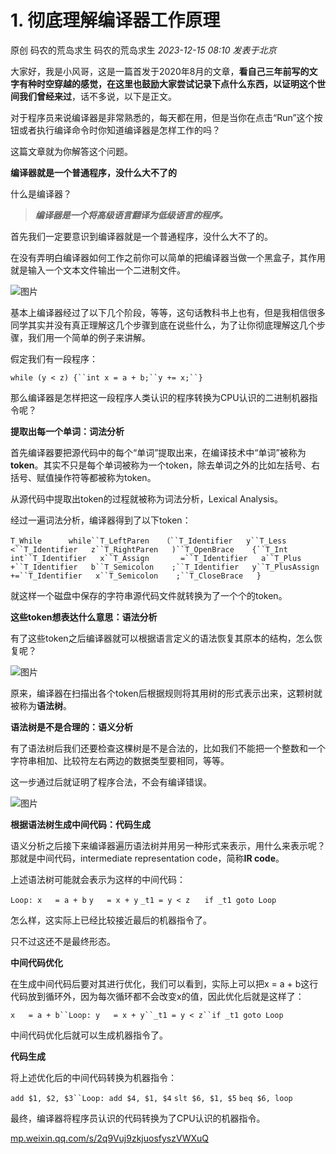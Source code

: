 # 1. 彻底理解编译器工作原理

原创 码农的荒岛求生 码农的荒岛求生 _2023-12-15 08:10_ _发表于北京_

大家好，我是小风哥，这是一篇首发于2020年8月的文章，**看自己三年前写的文字有种时空穿越的感觉，在这里也鼓励大家尝试记录下点什么东西，以证明这个世间我们曾经来过**，话不多说，以下是正文。

对于程序员来说编译器是非常熟悉的，每天都在用，但是当你在点击“Run”这个按钮或者执行编译命令时你知道编译器是怎样工作的吗？

这篇文章就为你解答这个问题。

  

**编译器就是一个普通程序，没什么大不了的**

什么是编译器？

> _**编译器是一个将高级语言翻译为低级语言的程序。**_

首先我们一定要意识到编译器就是一个普通程序，没什么大不了的。

在没有弄明白编译器如何工作之前你可以简单的把编译器当做一个黑盒子，其作用就是输入一个文本文件输出一个二进制文件。

![图片](https://mmbiz.qpic.cn/mmbiz_png/8g3rwJPmya3Y4wSH9yqVudt26g1AXnliaREnGdlaJSmm3HCia556A6U1Ok2D85yxWgr9tG9Yia5ztsCHgBa9pIxcg/640?wx_fmt=png&wxfrom=13&wx_lazy=1&wx_co=1&tp=wxpic)

基本上编译器经过了以下几个阶段，等等，这句话教科书上也有，但是我相信很多同学其实并没有真正理解这几个步骤到底在说些什么，为了让你彻底理解这几个步骤，我们用一个简单的例子来讲解。

假定我们有一段程序：

`while (y < z) {``int x = a + b;``y += x;``}`

那么编译器是怎样把这一段程序人类认识的程序转换为CPU认识的二进制机器指令呢？

  

**提取出每一个单词：词法分析**

首先编译器要把源代码中的每个“单词”提取出来，在编译技术中“单词”被称为**token**。其实不只是每个单词被称为一个token，除去单词之外的比如左括号、右括号、赋值操作符等都被称为token。

从源代码中提取出token的过程就被称为词法分析，Lexical Analysis。

经过一遍词法分析，编译器得到了以下token：

`T_While      while``T_LeftParen   （``T_Identifier   y``T_Less         <``T_Identifier   z``T_RightParen   )``T_OpenBrace    {``T_Int         int``T_Identifier   x``T_Assign       =``T_Identifier   a``T_Plus         +``T_Identifier   b``T_Semicolon    ;``T_Identifier   y``T_PlusAssign   +=``T_Identifier   x``T_Semicolon    ;``T_CloseBrace   }`

就这样一个磁盘中保存的字符串源代码文件就转换为了一个个的token。

  

**这些token想表达什么意思：语法分析**

有了这些token之后编译器就可以根据语言定义的语法恢复其原本的结构，怎么恢复呢？

![图片](https://mmbiz.qpic.cn/mmbiz_png/8g3rwJPmya3Y4wSH9yqVudt26g1AXnliajyvbvp9bWbcibSdPt0wUq69JKY0rasUqp2P1YJVPOC9DYlJ50F4gaPA/640?wx_fmt=png&wxfrom=5&wx_lazy=1&wx_co=1&tp=wxpic)

原来，编译器在扫描出各个token后根据规则将其用树的形式表示出来，这颗树就被称为**语法树**。

  

**语法树是不是合理的：语义分析**

有了语法树后我们还要检查这棵树是不是合法的，比如我们不能把一个整数和一个字符串相加、比较符左右两边的数据类型要相同，等等。

这一步通过后就证明了程序合法，不会有编译错误。

![图片](https://mmbiz.qpic.cn/mmbiz_png/8g3rwJPmya3Y4wSH9yqVudt26g1AXnlia22KYmSzTkvxgGOdmNvmaicwVISmeO3xXMEHt2tCJNicIxibWgctYn9o9A/640?wx_fmt=png&wxfrom=5&wx_lazy=1&wx_co=1&tp=wxpic)

  

**根据语法树生成中间代码：代码生成**

语义分析之后接下来编译器遍历语法树并用另一种形式来表示，用什么来表示呢？那就是中间代码，intermediate representation code，简称**IR code**。

上述语法树可能就会表示为这样的中间代码：

`Loop: x   = a + b`      `y   = x + y`      `_t1 = y < z`      `if _t1 goto Loop`

怎么样，这实际上已经比较接近最后的机器指令了。

只不过这还不是最终形态。

  

**中间代码优化**

在生成中间代码后要对其进行优化，我们可以看到，实际上可以把x = a + b这行代码放到循环外，因为每次循环都不会改变x的值，因此优化后就是这样了：

`x   = a + b``Loop: y   = x + y``_t1 = y < z``if _t1 goto Loop`

中间代码优化后就可以生成机器指令了。

  

**代码生成**

将上述优化后的中间代码转换为机器指令：

`add $1, $2, $3``Loop: add $4, $1, $4`      `slt $6, $1, $5`      `beq $6, loop`

最终，编译器将程序员认识的代码转换为了CPU认识的机器指令。

[mp.weixin.qq.com/s/2q9Vuj9zkjuosfyszVWXuQ](https://mp.weixin.qq.com/s/2q9Vuj9zkjuosfyszVWXuQ)